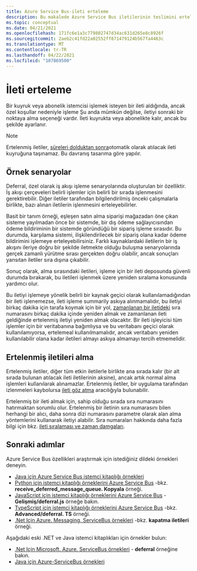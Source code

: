 ```yaml
---
title: Azure Service Bus-ileti erteleme
description: Bu makalede Azure Service Bus iletilerinin teslimini erteleme açıklanır. İleti kuyrukta veya abonelikte kalır, ancak bu şekilde ayarlanır.
ms.topic: conceptual
ms.date: 04/21/2021
ms.openlocfilehash: 171fc6e1a3c779802747d34ac631d265e8c8926f
ms.sourcegitcommit: 2aeb2c41fd22a02552ff871479124b567fa4463c
ms.translationtype: MT
ms.contentlocale: tr-TR
ms.lasthandoff: 04/22/2021
ms.locfileid: "107869500"
---
```

# <a name="message-deferral"></a>İleti erteleme
Bir kuyruk veya abonelik istemcisi işlemek isteyen bir ileti aldığında, ancak özel koşullar nedeniyle işleme Şu anda mümkün değilse, iletiyi sonraki bir noktaya alma seçeneği vardır. İleti kuyrukta veya abonelikte kalır, ancak bu şekilde ayarlanır.

> [!NOTE]
> Ertelenmiş iletiler, [süreleri dolduktan sonra](./service-bus-dead-letter-queues.md#time-to-live)otomatik olarak atılacak ileti kuyruğuna taşınamaz. Bu davranış tasarıma göre yapılır.

## <a name="sample-scenarios"></a>Örnek senaryolar
Deferral, özel olarak iş akışı işleme senaryolarında oluşturulan bir özelliktir. İş akışı çerçeveleri belirli işlemler için belirli bir sırada işlenmesini gerektirebilir. Diğer iletiler tarafından bilgilendirilmiş önceki çalışmalarla birlikte, bazı alınan iletilerin işlenmesini erteleyebilirler.

Basit bir tanım örneği, eşleşen satın alma siparişi mağazadan öne çıkan sisteme yayılmadan önce bir sistemde, bir dış ödeme sağlayıcısından ödeme bildiriminin bir sistemde göründüğü bir sipariş işleme sırasıdır. Bu durumda, karşılama sistemi, ilişkilendirilecek bir sipariş olana kadar ödeme bildirimini işlemeye erteleyebilirsiniz. Farklı kaynaklardaki iletilerin bir iş akışını ileriye doğru bir şekilde iletmekte olduğu buluşma senaryolarında gerçek zamanlı yürütme sırası gerçekten doğru olabilir, ancak sonuçları yansıtan iletiler sıra dışına çıkabilir.

Sonuç olarak, alma sırasındaki iletileri, işleme için bir ileti deposunda güvenli durumda bırakarak, bu iletileri işlenmek üzere yeniden sıralama konusunda yardımcı olur.

Bu iletiyi işlemeye yönelik belirli bir kaynak geçici olarak kullanılamadığından bir ileti işlenemezse, ileti işleme summarily askıya alınmamalıdır, bu iletiyi birkaç dakika için tarafa koymak için bir yol, [zamanlanan bir iletideki](message-sequencing.md) sıra numarasını birkaç dakika içinde yeniden almak ve zamanlanan ileti geldiğinde ertelenmiş iletiyi yeniden almak olacaktır. Bir ileti işleyicisi tüm işlemler için bir veritabanına bağımlıysa ve bu veritabanı geçici olarak kullanılamıyorsa, ertelemeal kullanılmamalıdır, ancak veritabanı yeniden kullanılabilir olana kadar iletileri almayı askıya almamayı tercih etmemelidir. 

## <a name="retrieving-deferred-messages"></a>Ertelenmiş iletileri alma
Ertelenmiş iletiler, diğer tüm etkin iletilerle birlikte ana sırada kalır (bir alt sırada bulunan atılacak ileti iletilerinin aksine), ancak artık normal alma işlemleri kullanılarak alınamazlar. Ertelenmiş iletiler, bir uygulama tarafından izlenmeleri kaybolursa [ileti göz atma](message-browsing.md) aracılığıyla bulunabilir.

Ertelenmiş bir ileti almak için, sahip olduğu sırada sıra numarasını hatırmaktan sorumlu olur. Ertelenmiş bir iletinin sıra numarasını bilen herhangi bir alıcı, daha sonra dizi numarasını parametre olarak alan alma yöntemlerini kullanarak iletiyi alabilir. Sıra numaraları hakkında daha fazla bilgi için bkz. [ileti sıralaması ve zaman damgaları](message-sequencing.md).

## <a name="next-steps"></a>Sonraki adımlar
Azure Service Bus özellikleri araştırmak için istediğiniz dildeki örnekleri deneyin. 

- [Java için Azure Service Bus istemci kitaplığı örnekleri](/samples/azure/azure-sdk-for-java/servicebus-samples/)
- [Python için istemci kitaplığı örneklerini Azure Service Bus](/samples/azure/azure-sdk-for-python/servicebus-samples/) -bkz. **receive_deferred_message_queue. Kopyala** örneği. 
- [JavaScript için istemci kitaplığı örneklerini Azure Service Bus](/samples/azure/azure-sdk-for-js/service-bus-javascript/) - **Gelişmiş/deferral.js** örneğe bakın. 
- [TypeScript için istemci kitaplığı örneklerini Azure Service Bus](/samples/azure/azure-sdk-for-js/service-bus-typescript/) -bkz. **Advanced/deferral. TS** örneği. 
- [.Net Için Azure. Messaging. ServiceBus örnekleri](/samples/azure/azure-sdk-for-net/azuremessagingservicebus-samples/) -bkz. **kapatma iletileri** örneği. 

Aşağıdaki eski .NET ve Java istemci kitaplıkları için örnekler bulun:
- [.Net Için Microsoft. Azure. ServiceBus örnekleri](https://github.com/Azure/azure-service-bus/tree/master/samples/DotNet/Microsoft.Azure.ServiceBus/) - **deferral** örneğine bakın. 
- [Java için Azure-ServiceBus örnekleri](https://github.com/Azure/azure-service-bus/tree/master/samples/Java/azure-servicebus/MessageBrowse)
